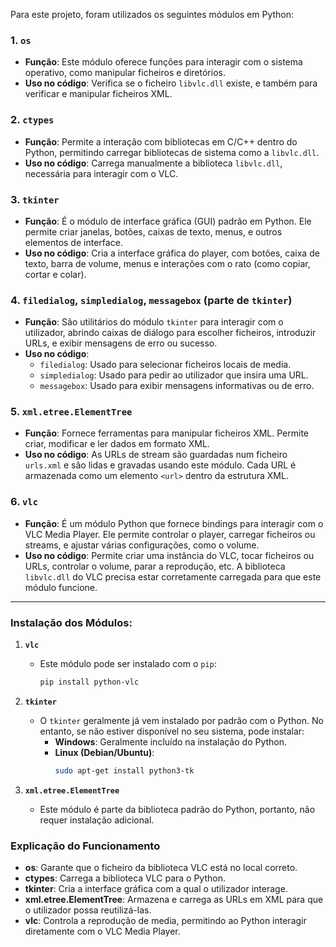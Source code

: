 Para este projeto, foram utilizados os seguintes módulos em Python:

### 1. **`os`**
   - **Função**: Este módulo oferece funções para interagir com o sistema operativo, como manipular ficheiros e diretórios.
   - **Uso no código**: Verifica se o ficheiro `libvlc.dll` existe, e também para verificar e manipular ficheiros XML.

### 2. **`ctypes`**
   - **Função**: Permite a interação com bibliotecas em C/C++ dentro do Python, permitindo carregar bibliotecas de sistema como a `libvlc.dll`.
   - **Uso no código**: Carrega manualmente a biblioteca `libvlc.dll`, necessária para interagir com o VLC.

### 3. **`tkinter`**
   - **Função**: É o módulo de interface gráfica (GUI) padrão em Python. Ele permite criar janelas, botões, caixas de texto, menus, e outros elementos de interface.
   - **Uso no código**: Cria a interface gráfica do player, com botões, caixa de texto, barra de volume, menus e interações com o rato (como copiar, cortar e colar).

### 4. **`filedialog`, `simpledialog`, `messagebox`** (parte de `tkinter`)
   - **Função**: São utilitários do módulo `tkinter` para interagir com o utilizador, abrindo caixas de diálogo para escolher ficheiros, introduzir URLs, e exibir mensagens de erro ou sucesso.
   - **Uso no código**:
     - `filedialog`: Usado para selecionar ficheiros locais de media.
     - `simpledialog`: Usado para pedir ao utilizador que insira uma URL.
     - `messagebox`: Usado para exibir mensagens informativas ou de erro.

### 5. **`xml.etree.ElementTree`**
   - **Função**: Fornece ferramentas para manipular ficheiros XML. Permite criar, modificar e ler dados em formato XML.
   - **Uso no código**: As URLs de stream são guardadas num ficheiro `urls.xml` e são lidas e gravadas usando este módulo. Cada URL é armazenada como um elemento `<url>` dentro da estrutura XML.

### 6. **`vlc`**
   - **Função**: É um módulo Python que fornece bindings para interagir com o VLC Media Player. Ele permite controlar o player, carregar ficheiros ou streams, e ajustar várias configurações, como o volume.
   - **Uso no código**: Permite criar uma instância do VLC, tocar ficheiros ou URLs, controlar o volume, parar a reprodução, etc. A biblioteca `libvlc.dll` do VLC precisa estar corretamente carregada para que este módulo funcione.

---

### Instalação dos Módulos:

1. **`vlc`**
   - Este módulo pode ser instalado com o `pip`:
     ```bash
     pip install python-vlc
     ```

2. **`tkinter`**
   - O `tkinter` geralmente já vem instalado por padrão com o Python. No entanto, se não estiver disponível no seu sistema, pode instalar:
     - **Windows**: Geralmente incluído na instalação do Python.
     - **Linux (Debian/Ubuntu)**:
       ```bash
       sudo apt-get install python3-tk
       ```

3. **`xml.etree.ElementTree`**
   - Este módulo é parte da biblioteca padrão do Python, portanto, não requer instalação adicional.

### Explicação do Funcionamento

- **os**: Garante que o ficheiro da biblioteca VLC está no local correto.
- **ctypes**: Carrega a biblioteca VLC para o Python.
- **tkinter**: Cria a interface gráfica com a qual o utilizador interage.
- **xml.etree.ElementTree**: Armazena e carrega as URLs em XML para que o utilizador possa reutilizá-las.
- **vlc**: Controla a reprodução de media, permitindo ao Python interagir diretamente com o VLC Media Player.